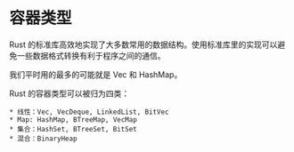 容器类型
===

Rust 的标准库高效地实现了大多数常用的数据结构。使用标准库里的实现可以避免一些数据格式转换有利于程序之间的通信。

我们平时用的最多的可能就是 Vec 和 HashMap。

Rust 的容器类型可以被归为四类：

	* 线性：Vec, VecDeque, LinkedList, BitVec
	* Map: HashMap, BTreeMap, VecMap
	* 集合：HashSet, BTreeSet, BitSet
	* 混合：BinaryHeap